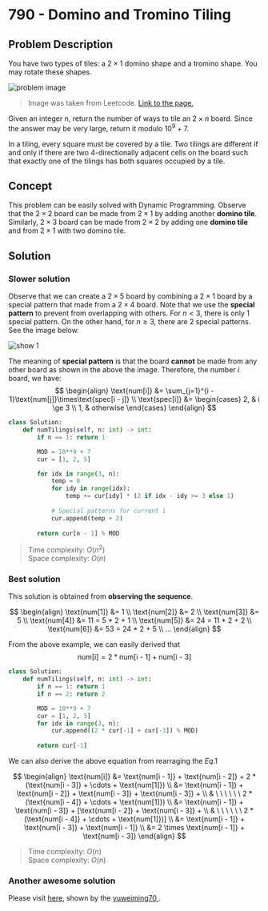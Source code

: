 # 790 - Domino and Tromino Tiling


## Problem Description

You have two types of tiles: a $2 \times 1$ domino shape and a tromino shape. You may rotate these shapes.

![problem image](https://assets.leetcode.com/uploads/2021/07/15/lc-domino.jpg)
> Image was taken from Leetcode. [Link to the page.](https://leetcode.com/problems/domino-and-tromino-tiling/description/)

Given an integer n, return the number of ways to tile an $2\times n$ board. Since the answer may be very large, return it modulo $10^9 + 7$.

In a tiling, every square must be covered by a tile. Two tilings are different if and only if there are two 4-directionally adjacent cells on the board such that exactly one of the tilings has both squares occupied by a tile.

## Concept
This problem can be easily solved with Dynamic Programming. Observe that the $2 \times 2$ board can be made from $2 \times 1$ by adding another **domino tile**. Similarly, $2 \times 3$ board can be made from $2 \times 2$ by adding one **domino tile** and from $2 \times 1$ with two domino tile.

## Solution

### Slower solution

Observe that we can create a $2 \times 5$ board by combining a $2 \times 1$ board by a special pattern that made from a $2 \times 4$ board. Note that we use the **special pattern** to prevent from overlapping with others. For $n \lt 3$, there is only 1 special pattern. On the other hand, for $n \ge 3$, there are 2 special patterns. See the image below.

![show 1](../static/images/790/show_1.jpg)

The meaning of **special pattern**  is that the board **cannot** be made from any other board as shown in the above the image. Therefore, the number $i$ board, we have:
$$
\begin{align}
\text{num[i]} &= \sum_{j=1}^{i - 1}\text{num[j]}\times\text{spec[i - j]} \\
\text{spec[i]} &= 
\begin{cases}
2, & i \ge 3 \\
1, & otherwise 
\end{cases}
\end{align}
$$

```python
class Solution:
    def numTilings(self, n: int) -> int:
        if n == 1: return 1

        MOD = 10**9 + 7
        cur = [1, 2, 5]

        for idx in range(3, n):
            temp = 0
            for idy in range(idx):
                temp += cur[idy] * (2 if idx - idy >= 3 else 1)
            
            # Special patterns for current i
            cur.append(temp + 2)         
        
        return cur[n - 1] % MOD
```
> Time complexity: $O(n^2)$ \
> Space complexity: $O(n)$
>

### Best solution
This solution is obtained from **observing the sequence**.

$$
\begin{align}
\text{num[1]} &= 1 \\
\text{num[2]} &= 2 \\
\text{num[3]} &= 5 \\
\text{num[4]} &= 11 = 5 * 2 + 1 \\
\text{num[5]} &= 24 = 11 * 2 + 2 \\
\text{num[6]} &= 53 = 24 * 2 + 5 \\
...
\end{align}
$$

From the above example, we can easily derived that 
$$\text{num[i]} = 2 * \text{num[i - 1]} + \text{num[i - 3]}$$

```python
class Solution:
    def numTilings(self, n: int) -> int:
        if n == 1: return 1
        if n == 2: return 2

        MOD = 10**9 + 7
        cur = [1, 2, 5]
        for idx in range(3, n):
            cur.append((2 * cur[-1] + cur[-3]) % MOD)
        
        return cur[-1]
```

We can also derive the above equation from rearraging the $Eq.1$

$$
\begin{align}
\text{num[i]} &= \text{num[i - 1]} + \text{num[i - 2]} + 2 * (\text{num[i - 3]} + \cdots + \text{num[1]}) \\
&= \text{num[i - 1]} + \text{num[i - 2]} + \text{num[i - 3]}  + \text{num[i - 3]} + \\ & \ \ \ \ \ \ 2 * (\text{num[i - 4]} + \cdots + \text{num[1]}) \\
&= \text{num[i - 1]} + \text{num[i - 3]} + [\text{num[i - 2]}  + \text{num[i - 3]} + \\ & \ \ \ \ \ \ 2 * (\text{num[i - 4]} + \cdots + \text{num[1]})] \\
&= \text{num[i - 1]} + \text{num[i - 3]} + \text{num[i - 1]} \\
&= 2 \times \text{num[i - 1]} + \text{num[i - 3]}
\end{align}
$$

> Time complexity: $O(n)$ \
> Space complexity: $O(n)$


### Another awesome solution
Please visit [here](https://leetcode.com/problems/domino-and-tromino-tiling/solutions/116612/easy-to-understand-o-n-solution-with-drawing-picture-explanation/), shown by the [yuweiming70
](https://leetcode.com/yuweiming70/).